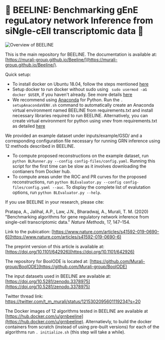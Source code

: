 # :honeybee: BEELINE: Benchmarking gEnE reguLatory network Inference from siNgle-cEll transcriptomic data :honeybee:
![Overview of BEELINE](docs/figs/overview-graphic.png )

This is the main repository for BEELINE. The documentation is available at: [https://murali-group.github.io/Beeline/](https://murali-group.github.io/Beeline/).

Quick setup:
- To install docker on Ubuntu 18.04, follow the steps mentioned [here](https://www.digitalocean.com/community/tutorials/how-to-install-and-use-docker-on-ubuntu-18-04)
- Setup docker to run docker without sudo using ` sudo usermod -aG docker $USER`, if you haven't already. See more details [here](https://askubuntu.com/questions/477551/how-can-i-use-docker-without-sudo)
- We recommend using [Anaconda](https://www.anaconda.com/) for Python. Run the `. setupAnacondaVENV.sh` command to automatically create an Anaconda virtual environment named BEELINE from requirements.txt and install necessary libraries required to run BEELINE. Alternatively, you can create virtual environment for python using vnev from requirements.txt as detailed [here](https://packaging.python.org/guides/installing-using-pip-and-virtual-environments/)


We provided an example dataset under inputs/example/GSD/ and a corresponding configuration file necessary for running GRN inference using 12 methods described in BEELINE. 
- To compute proposed reconstructions on the example dataset, run `python BLRunner.py --config config-files/config.yaml`. Running this script for the first time can be slow as it involves downloading the contianers from Docker hub.
- To compute areas under the ROC and PR curves for the proposed reconstructions, run `python BLEvaluator.py --config config-files/config.yaml --auc`. To display the complete list of evalutation options, run `python BLEvaluator.py --help`.

If you use BEELINE in your research, please cite:

Pratapa, A., Jalihal, A.P., Law, J.N., Bharadwaj, A., Murali, T. M. (2020) "Benchmarking algorithms for gene regulatory network inference from single-cell transcriptomic data." _Nature Methods_, 17, 147–154.

Link to the pubication: [https://www.nature.com/articles/s41592-019-0690-6](https://www.nature.com/articles/s41592-019-0690-6)

The preprint version of this article is available at: [https://doi.org/10.1101/642926](https://doi.org/10.1101/642926)

The repository for BoolODE is located at: [https://github.com/Murali-group/BoolODE](https://github.com/Murali-group/BoolODE)

The input datasets used in BEELINE are available at: [https://doi.org/10.5281/zenodo.3378975](https://doi.org/10.5281/zenodo.3378975)

Twitter thread link: https://twitter.com/t_m_murali/status/1215302095601119234?s=20

The Docker images of 12 algorithms tested in BEELINE are available at [https://hub.docker.com/u/grnbeeline](https://hub.docker.com/u/grnbeeline). Alternatievly, to build the docker containers from scratch (instead of using pre-built versions) for each of the algorithms run `. initialize.sh` (this step will take a while).
